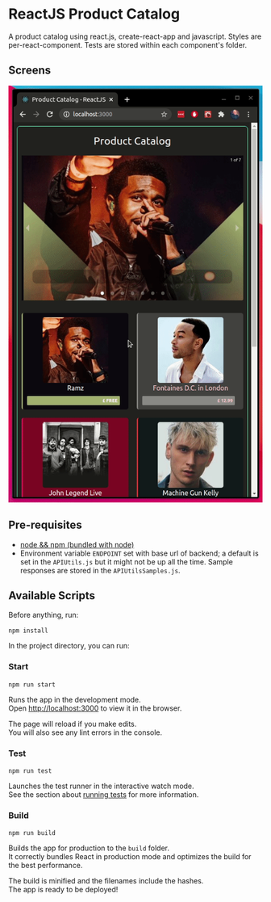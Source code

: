 # ReactJS Product Catalog

A product catalog using react.js, create-react-app and javascript. Styles are per-react-component. Tests are stored within each component's folder.

## Screens

![Catalog and details](./system.gif)

## Pre-requisites

- [node && npm (bundled with node)](https://nodejs.org/en/)
- Environment variable `ENDPOINT` set with base url of backend; a default is set in the `APIUtils.js` but it might not be up all the time. Sample responses are stored in the `APIUtilsSamples.js`.

## Available Scripts

Before anything, run:

```
npm install
```

In the project directory, you can run:

### Start

```
npm run start
```

Runs the app in the development mode.\
Open [http://localhost:3000](http://localhost:3000) to view it in the browser.

The page will reload if you make edits.\
You will also see any lint errors in the console.

### Test

```
npm run test
```

Launches the test runner in the interactive watch mode.\
See the section about [running tests](https://facebook.github.io/create-react-app/docs/running-tests) for more information.

### Build

```
npm run build
```

Builds the app for production to the `build` folder.\
It correctly bundles React in production mode and optimizes the build for the best performance.

The build is minified and the filenames include the hashes.\
The app is ready to be deployed!
